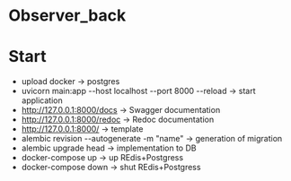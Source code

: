 # Observer_back
 
# Start
- upload docker -> postgres
- uvicorn main:app --host localhost --port 8000 --reload  -> start application 
- http://127.0.0.1:8000/docs -> Swagger documentation
- http://127.0.0.1:8000/redoc -> Redoc documentation
- http://127.0.0.1:8000/ -> template
- alembic revision --autogenerate -m "name" -> generation of migration
- alembic upgrade head -> implementation to DB 
- docker-compose up -> up REdis+Postgress
- docker-compose down -> shut REdis+Postgress